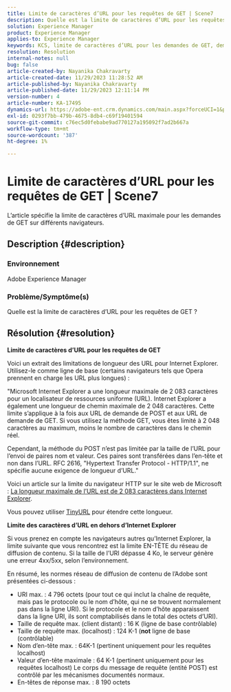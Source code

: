 ```yaml
---
title: Limite de caractères d’URL pour les requêtes de GET | Scene7
description: Quelle est la limite de caractères d’URL pour les requêtes de GET ?
solution: Experience Manager
product: Experience Manager
applies-to: Experience Manager
keywords: KCS, limite de caractères d’URL pour les demandes de GET, demande de POST, demande de GET, AEM
resolution: Resolution
internal-notes: null
bug: false
article-created-by: Nayanika Chakravarty
article-created-date: 11/29/2023 11:28:52 AM
article-published-by: Nayanika Chakravarty
article-published-date: 11/29/2023 12:11:14 PM
version-number: 4
article-number: KA-17495
dynamics-url: https://adobe-ent.crm.dynamics.com/main.aspx?forceUCI=1&pagetype=entityrecord&etn=knowledgearticle&id=c78fa574-aa8e-ee11-8179-6045bd006239
exl-id: 0293f7bb-479b-4675-8db4-c69f19401594
source-git-commit: c76ec5d0febabe9ad770127a195092f7ad2b667a
workflow-type: tm+mt
source-wordcount: '387'
ht-degree: 1%

---
```


# Limite de caractères d’URL pour les requêtes de GET | Scene7


L’article spécifie la limite de caractères d’URL maximale pour les demandes de GET sur différents navigateurs.

## Description {#description}


### Environnement

Adobe Experience Manager

### Problème/Symptôme(s)

Quelle est la limite de caractères d’URL pour les requêtes de GET ?


## Résolution {#resolution}


<b>Limite de caractères d’URL pour les requêtes de GET</b>

Voici un extrait des limitations de longueur des URL pour Internet Explorer. Utilisez-le comme ligne de base (certains navigateurs tels que Opera prennent en charge les URL plus longues) :

&quot;Microsoft Internet Explorer a une longueur maximale de 2 083 caractères pour un localisateur de ressources uniforme (URL). Internet Explorer a également une longueur de chemin maximale de 2 048 caractères. Cette limite s’applique à la fois aux URL de demande de POST et aux URL de demande de GET. Si vous utilisez la méthode GET, vous êtes limité à 2 048 caractères au maximum, moins le nombre de caractères dans le chemin réel.

Cependant, la méthode du POST n’est pas limitée par la taille de l’URL pour l’envoi de paires nom et valeur. Ces paires sont transférées dans l’en-tête et non dans l’URL. RFC 2616, &quot;Hypertext Transfer Protocol - HTTP/1.1&quot;, ne spécifie aucune exigence de longueur d’URL.&quot;

Voici un article sur la limite du navigateur HTTP sur le site web de Microsoft : [La longueur maximale de l’URL est de 2 083 caractères dans Internet Explorer](https://support.microsoft.com/en-us/topic/maximum-url-length-is-2-083-characters-in-internet-explorer-174e7c8a-6666-f4e0-6fd6-908b53c12246).

Vous pouvez utiliser [TinyURL](https://tinyurl.com/app) pour étendre cette longueur.

<b>Limite des caractères d’URL en dehors d’Internet Explorer</b>

Si vous prenez en compte les navigateurs autres qu’Internet Explorer, la limite suivante que vous rencontrez est la limite EN-TÊTE du réseau de diffusion de contenu. Si la taille de l’URI dépasse 4 Ko, le serveur génère une erreur 4xx/5xx, selon l’environnement.

En résumé, les normes réseau de diffusion de contenu de l’Adobe sont présentées ci-dessous :

- URI max. : 4 796 octets (pour tout ce qui inclut la chaîne de requête, mais pas le protocole ou le nom d’hôte, qui ne se trouvent normalement pas dans la ligne URI). Si le protocole et le nom d’hôte apparaissent dans la ligne URI, ils sont comptabilisés dans le total des octets d’URI).
- Taille de requête max. (client distant) : 16 K (ligne de base contrôlable)
- Taille de requête max. (localhost) : 124 K-1 (<b>not</b> ligne de base (contrôlable)
- Nom d’en-tête max. : 64K-1 (pertinent uniquement pour les requêtes localhost)
- Valeur d’en-tête maximale : 64 K-1 (pertinent uniquement pour les requêtes localhost) Le corps du message de requête (entité POST) est contrôlé par les mécanismes documentés normaux.
- En-têtes de réponse max. : 8 190 octets
